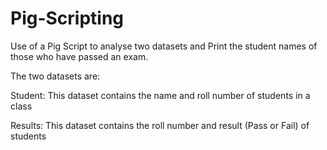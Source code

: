 Pig-Scripting
=============

Use of a Pig Script to analyse two datasets and Print the student names of those who have passed an exam.

The two datasets are:

Student: This dataset contains the name and roll number of students in a class

Results: This dataset contains the roll number and result (Pass or Fail) of students 